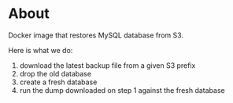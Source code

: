 # About

Docker image that restores MySQL database from S3.

Here is what we do:
1) download the latest backup file from a given S3 prefix
2) drop the old database
3) create a fresh database
4) run the dump downloaded on step 1 against the fresh database
